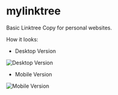 # mylinktree
Basic Linktree Copy for personal websites.

How it looks:
* Desktop Version

![Desktop Version](https://i.imgur.com/hz3LGG4.png)

* Mobile Version

![Mobile Version](https://i.imgur.com/eoNRKuE.png) 

